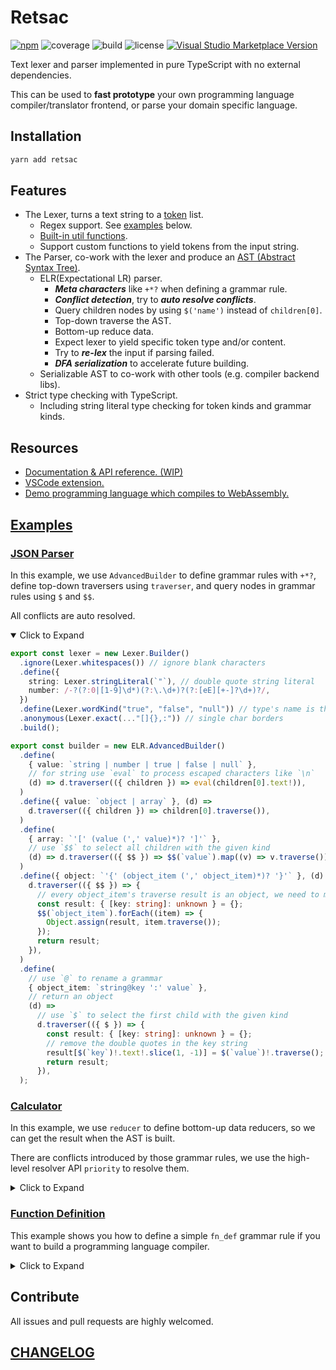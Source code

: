 # Retsac

[![npm](https://img.shields.io/npm/v/retsac?style=flat-square)](https://www.npmjs.com/package/retsac)
![coverage](https://img.shields.io/codecov/c/github/DiscreteTom/retsac?style=flat-square)
![build](https://img.shields.io/github/actions/workflow/status/DiscreteTom/retsac/publish.yml?style=flat-square)
![license](https://img.shields.io/github/license/DiscreteTom/retsac?style=flat-square)
[![Visual Studio Marketplace Version](https://img.shields.io/visual-studio-marketplace/v/DiscreteTom.vscode-retsac?label=VSCode%20extension&style=flat-square)](https://marketplace.visualstudio.com/items?itemName=DiscreteTom.vscode-retsac)

Text lexer and parser implemented in pure TypeScript with no external dependencies.

This can be used to **fast prototype** your own programming language compiler/translator frontend, or parse your domain specific language.

## Installation

```bash
yarn add retsac
```

## Features

- The Lexer, turns a text string to a [token](https://github.com/DiscreteTom/retsac/blob/main/src/lexer/model.ts) list.
  - Regex support. See [examples](https://github.com/DiscreteTom/retsac#examples) below.
  - [Built-in util functions](https://github.com/DiscreteTom/retsac/blob/main/src/lexer/utils).
  - Support custom functions to yield tokens from the input string.
- The Parser, co-work with the lexer and produce an [AST (Abstract Syntax Tree)](https://github.com/DiscreteTom/retsac/blob/main/src/parser/ast.ts).
  - ELR(Expectational LR) parser.
    - **_Meta characters_** like `+*?` when defining a grammar rule.
    - **_Conflict detection_**, try to **_auto resolve conflicts_**.
    - Query children nodes by using `$('name')` instead of `children[0]`.
    - Top-down traverse the AST.
    - Bottom-up reduce data.
    - Expect lexer to yield specific token type and/or content.
    - Try to **_re-lex_** the input if parsing failed.
    - **_DFA serialization_** to accelerate future building.
  - Serializable AST to co-work with other tools (e.g. compiler backend libs).
- Strict type checking with TypeScript.
  - Including string literal type checking for token kinds and grammar kinds.

## Resources

- [Documentation & API reference. (WIP)](https://discretetom.github.io/retsac/)
- [VSCode extension.](https://github.com/DiscreteTom/vscode-retsac)
- [Demo programming language which compiles to WebAssembly.](https://github.com/DiscreteTom/dt0)

## [Examples](https://github.com/DiscreteTom/retsac/tree/main/examples)

### [JSON Parser](https://github.com/DiscreteTom/retsac/blob/main/examples/parser/json/json.ts)

In this example, we use `AdvancedBuilder` to define grammar rules with `+*?`, define top-down traversers using `traverser`, and query nodes in grammar rules using `$` and `$$`.

All conflicts are auto resolved.

<details open><summary>Click to Expand</summary>

```ts
export const lexer = new Lexer.Builder()
  .ignore(Lexer.whitespaces()) // ignore blank characters
  .define({
    string: Lexer.stringLiteral(`"`), // double quote string literal
    number: /-?(?:0|[1-9]\d*)(?:\.\d+)?(?:[eE][+-]?\d+)?/,
  })
  .define(Lexer.wordKind("true", "false", "null")) // type's name is the literal value
  .anonymous(Lexer.exact(..."[]{},:")) // single char borders
  .build();

export const builder = new ELR.AdvancedBuilder()
  .define(
    { value: `string | number | true | false | null` },
    // for string use `eval` to process escaped characters like `\n`
    (d) => d.traverser(({ children }) => eval(children[0].text!)),
  )
  .define({ value: `object | array` }, (d) =>
    d.traverser(({ children }) => children[0].traverse()),
  )
  .define(
    { array: `'[' (value (',' value)*)? ']'` },
    // use `$$` to select all children with the given kind
    (d) => d.traverser(({ $$ }) => $$(`value`).map((v) => v.traverse())),
  )
  .define({ object: `'{' (object_item (',' object_item)*)? '}'` }, (d) =>
    d.traverser(({ $$ }) => {
      // every object_item's traverse result is an object, we need to merge them
      const result: { [key: string]: unknown } = {};
      $$(`object_item`).forEach((item) => {
        Object.assign(result, item.traverse());
      });
      return result;
    }),
  )
  .define(
    // use `@` to rename a grammar
    { object_item: `string@key ':' value` },
    // return an object
    (d) =>
      // use `$` to select the first child with the given kind
      d.traverser(({ $ }) => {
        const result: { [key: string]: unknown } = {};
        // remove the double quotes in the key string
        result[$(`key`)!.text!.slice(1, -1)] = $(`value`)!.traverse();
        return result;
      }),
  );
```

</details>

### [Calculator](https://github.com/DiscreteTom/retsac/blob/main/examples/parser/calculator/calculator.ts)

In this example, we use `reducer` to define bottom-up data reducers, so we can get the result when the AST is built.

There are conflicts introduced by those grammar rules, we use the high-level resolver API `priority` to resolve them.

<details><summary>Click to Expand</summary>

```ts
export const lexer = new Lexer.Builder()
  .ignore(Lexer.whitespaces()) // ignore blank characters
  .define({ number: /[0-9]+(?:\.[0-9]+)?/ })
  .anonymous(Lexer.exact(..."+-*/()")) // operators
  .build();

export const builder = new ELR.ParserBuilder<number>()
  .define({ exp: "number" }, (d) =>
    // the result of the reducer will be stored in the node's value
    d.reducer(({ matched }) => Number(matched[0].text)),
  )
  .define({ exp: `'-' exp` }, (d) => d.reducer(({ values }) => -values[1]!))
  .define({ exp: `'(' exp ')'` }, (d) => d.reducer(({ values }) => values[1]))
  .define({ exp: `exp '+' exp` }, (d) =>
    d.reducer(({ values }) => values[0]! + values[2]!),
  )
  .define({ exp: `exp '-' exp` }, (d) =>
    d.reducer(({ values }) => values[0]! - values[2]!),
  )
  .define({ exp: `exp '*' exp` }, (d) =>
    d.reducer(({ values }) => values[0]! * values[2]!),
  )
  .define({ exp: `exp '/' exp` }, (d) =>
    d.reducer(({ values }) => values[0]! / values[2]!),
  )
  .priority(
    { exp: `'-' exp` }, // highest priority
    [{ exp: `exp '*' exp` }, { exp: `exp '/' exp` }],
    [{ exp: `exp '+' exp` }, { exp: `exp '-' exp` }], // lowest priority
  );
```

</details>

### [Function Definition](https://github.com/DiscreteTom/retsac/blob/main/examples/parser/advanced-builder/advanced-builder.ts)

This example shows you how to define a simple `fn_def` grammar rule if you want to build a programming language compiler.

<details><summary>Click to Expand</summary>

```ts
export const lexer = new Lexer.Builder()
  .ignore(Lexer.whitespaces()) // ignore blank chars
  .define(Lexer.wordKind("pub", "fn", "return", "let")) // keywords
  .define({
    integer: /([1-9][0-9]*|0)/,
    identifier: /[a-zA-Z_]\w*/,
  })
  .anonymous(Lexer.exact(..."+-*/():{};=,")) // single char operator
  .build();

export const builder = new ELR.AdvancedBuilder()
  .define({
    // use `@` to rename a node
    fn_def: `
      pub fn identifier@funcName '(' (param (',' param)*)? ')' ':' identifier@retType '{'
        stmt*
      '}'
    `,
  })
  .define({ param: `identifier ':' identifier` })
  .define({ stmt: `assign_stmt | ret_stmt` }, (d) => d.commit()) // commit to prevent re-lex, optimize performance
  .define({ assign_stmt: `let identifier ':' identifier '=' exp ';'` })
  .define({ ret_stmt: `return exp ';'` })
  .define({ exp: `integer | identifier` })
  .define({ exp: `exp '+' exp` })
  .priority({ exp: `exp '+' exp` });
```

</details>

## Contribute

All issues and pull requests are highly welcomed.

## [CHANGELOG](https://github.com/DiscreteTom/retsac/blob/main/CHANGELOG.md)
